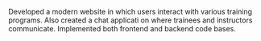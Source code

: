 Developed a modern website in which users interact with various training programs. Also created a chat applicati on where trainees and instructors communicate. Implemented both frontend and backend code bases.
